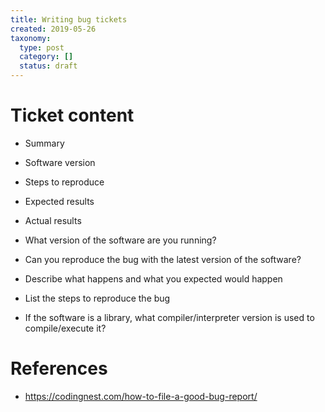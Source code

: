 ```yaml
---
title: Writing bug tickets
created: 2019-05-26
taxonomy:
  type: post
  category: []
  status: draft
---
```


# Ticket content
* Summary
* Software version
* Steps to reproduce
* Expected results
* Actual results


* What version of the software are you running?
* Can you reproduce the bug with the latest version of the software?
* Describe what happens and what you expected would happen
* List the steps to reproduce the bug
* If the software is a library, what compiler/interpreter version is used to compile/execute it?

# References
* https://codingnest.com/how-to-file-a-good-bug-report/
